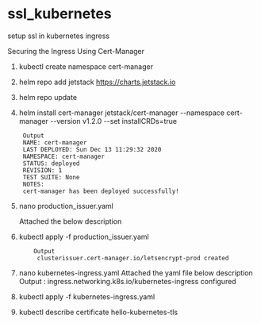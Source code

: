 # ssl_kubernetes
setup ssl in kubernetes ingress

Securing the Ingress Using Cert-Manager
1) kubectl create namespace cert-manager
2) helm repo add jetstack https://charts.jetstack.io
3) helm repo update
4) helm install cert-manager jetstack/cert-manager --namespace cert-manager --version v1.2.0 --set installCRDs=true
 
        Output
		NAME: cert-manager
		LAST DEPLOYED: Sun Dec 13 11:29:32 2020
		NAMESPACE: cert-manager
		STATUS: deployed
		REVISION: 1
		TEST SUITE: None
		NOTES:
		cert-manager has been deployed successfully!
 
5) nano production_issuer.yaml

      Attached the below description 
      
6) kubectl apply -f production_issuer.yaml

           Output 
            clusterissuer.cert-manager.io/letsencrypt-prod created
7) nano kubernetes-ingress.yaml
      Attached the yaml file below description 
      Output :
             ingress.networking.k8s.io/kubernetes-ingress configured
8) kubectl apply -f kubernetes-ingress.yaml
9) kubectl describe certificate hello-kubernetes-tls



